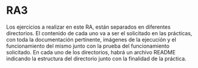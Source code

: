 # RA3

Los ejercicios a realizar en este RA, están separados en diferentes directorios. El contenido de cada uno va a ser el solicitado en las prácticas, con toda la documentación pertinente, imágenes de la ejecución y el funcionamiento del mismo junto con la prueba del funcionamiento solicitado. En cada uno de los directorios, habrá un archivo README indicando la estructura del directorio junto con la finalidad de la práctica. 
